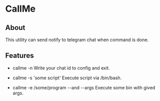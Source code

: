 CallMe
======

About
-----

This utility can send notify to telegram chat when command is done.

Features
--------

+ callme -n
  Write your chat id to config and exit.

+ callme -s 'some script'
  Execute script via /bin/bash.

+ callme -e /some/program --and --args
  Execute some bin with gived args.
